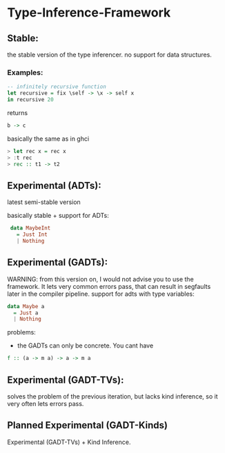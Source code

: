 # Type-Inference-Framework

<!--- ![alt text]() -->

## Stable:
  the stable version of the type inferencer.
  no support for data structures.
### Examples:
  ```haskell
  -- infinitely recursive function
  let recursive = fix \self -> \x -> self x
  in recursive 20
  ```
  returns
  ```haskell
  b -> c
  ```
  basically the same as in ghci
  ```haskell
  > let rec x = rec x
  > :t rec
  > rec :: t1 -> t2
  ```



## Experimental (ADTs):
  latest semi-stable version
  
  basically stable + support for ADTs:
 
 ```haskell
  data MaybeInt
    = Just Int
    | Nothing
 ```



## Experimental (GADTs):
  WARNING:
    from this version on, I would not advise you to use the framework.
    It lets very common errors pass, that can result in segfaults later in the compiler pipeline.
  support for adts with type variables:

  ```haskell
  data Maybe a
    = Just a
    | Nothing
  ```

  problems:
  - the GADTs can only be concrete. You cant have

  ```haskell
  f :: (a -> m a) -> a -> m a
  ```


## Experimental (GADT-TVs):
  solves the problem of the previous iteration, but
  lacks kind inference, so it very often lets errors
  pass.

## Planned Experimental (GADT-Kinds)
  Experimental (GADT-TVs) + Kind Inference.
